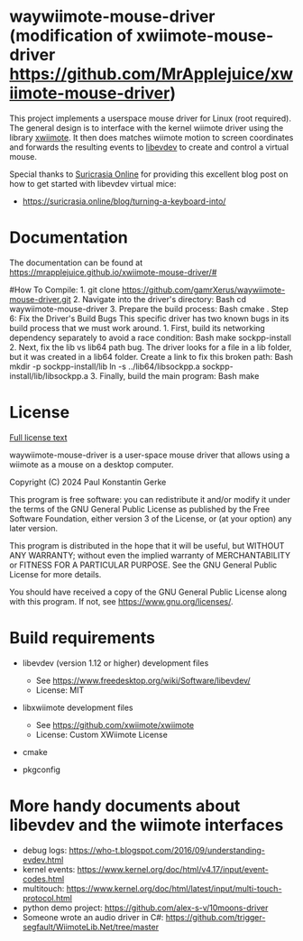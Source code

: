 # waywiimote-mouse-driver (modification of xwiimote-mouse-driver https://github.com/MrApplejuice/xwiimote-mouse-driver)

This project implements a userspace mouse driver for Linux (root required).
The general design is to interface with the kernel wiimote driver using
the library [xwiimote](https://github.com/xwiimote/xwiimote). It then does
matches wiimote motion to screen coordinates and forwards the resulting events
to [libevdev](https://www.freedesktop.org/wiki/Software/libevdev/) to
create and control a virtual mouse.

Special thanks to [Suricrasia Online](https://suricrasia.online/) for providing 
this excellent blog post on how to get started with libevdev virtual mice:

- https://suricrasia.online/blog/turning-a-keyboard-into/

# Documentation

The documentation can be found at https://mrapplejuice.github.io/xwiimote-mouse-driver/#

#How To Compile:
    1. git clone https://github.com/gamrXerus/waywiimote-mouse-driver.git
    2. Navigate into the driver's directory:
       Bash
       cd waywiimote-mouse-driver
    3. Prepare the build process:
       Bash
       cmake .
Step 6: Fix the Driver's Build Bugs
This specific driver has two known bugs in its build process that we must work around.
    1. First, build its networking dependency separately to avoid a race condition:
       Bash
       make sockpp-install
    2. Next, fix the lib vs lib64 path bug. The driver looks for a file in a lib folder, but it was created in a lib64 folder. Create a link to fix this broken path:
       Bash
       mkdir -p sockpp-install/lib
       ln -s ../lib64/libsockpp.a sockpp-install/lib/libsockpp.a
    3. Finally, build the main program:
       Bash
       make

# License

[Full license text](LICENSE.md)

waywiimote-mouse-driver is a user-space mouse driver that allows using a wiimote
as a mouse on a desktop computer.

Copyright (C) 2024  Paul Konstantin Gerke

This program is free software: you can redistribute it and/or modify
it under the terms of the GNU General Public License as published by
the Free Software Foundation, either version 3 of the License, or
(at your option) any later version.

This program is distributed in the hope that it will be useful,
but WITHOUT ANY WARRANTY; without even the implied warranty of
MERCHANTABILITY or FITNESS FOR A PARTICULAR PURPOSE.  See the
GNU General Public License for more details.

You should have received a copy of the GNU General Public License
along with this program.  If not, see <https://www.gnu.org/licenses/>.

# Build requirements

- libevdev (version 1.12 or higher) development files 

    - See https://www.freedesktop.org/wiki/Software/libevdev/
    - License: MIT

- libxwiimote development files

    - See https://github.com/xwiimote/xwiimote
    - License: Custom XWiimote License  

- cmake
- pkgconfig

# More handy documents about libevdev and the wiimote interfaces

- debug logs: https://who-t.blogspot.com/2016/09/understanding-evdev.html
- kernel events: https://www.kernel.org/doc/html/v4.17/input/event-codes.html
- multitouch: https://www.kernel.org/doc/html/latest/input/multi-touch-protocol.html
- python demo project: https://github.com/alex-s-v/10moons-driver
- Someone wrote an audio driver in C#: https://github.com/trigger-segfault/WiimoteLib.Net/tree/master
